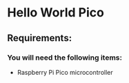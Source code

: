 # Hello World Pico
	
## Requirements:

### You will need the following items:
	
* Raspberry Pi Pico microcontroller
